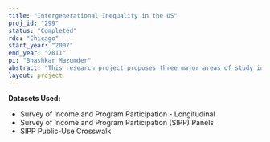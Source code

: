 ```yaml
---
title: "Intergenerational Inequality in the US"
proj_id: "299"
status: "Completed"
rdc: "Chicago"
start_year: "2007"
end_year: "2011"
pi: "Bhashkar Mazumder"
abstract: "This research project proposes three major areas of study in order to better understand the intergenerational transmission of inequality. First, building on Mazumder’s previous work, the 1984 and 1990 Surveys of Income and Program Participation (SIPP) matched to the Social Security Administration’s Summary Earnings Records (SER) and Detailed Earnings Records (DER) will be used to measure the intergenerational elasticity in earnings between fathers and their children. Second, a highly structured model of earnings dynamics will be estimated using pooled data from the 1984, 1990, 1991, 1992, 1993, and 1996 SIPPs matched to both the SER and DER. Among other things, this will provide a definitive view of the degree to which the rise in inequality during the 1980s and 1990s reflected changes in the distribution of permanent income. Third, a rich array of measures of family background and neighborhood characteristics will be used to better understand the underlying process by which income is transmitted from parents to children. This analysis will make use of the internal SIPP and Survey of Program Dynamics (SPD) files that contain the detailed geographic identifiers. There are four benefits to the U.S. Census Bureau that will be derived from this study: an analysis of the reliability of using short-term averages of SIPP earnings as a proxy for permanent earnings, a study of the quality of earnings data for an attrited sample such as the SPD, an analysis of the quality of self-employment income data in the SIPP, and an analysis of the biases from using a sample derived from a match based on social security numbers."
layout: project
---
```


**Datasets Used:**

  - Survey of Income and Program Participation - Longitudinal 
  - Survey of Income and Program Participation (SIPP) Panels 
  - SIPP Public-Use Crosswalk 

